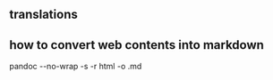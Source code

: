 ## translations

## how to convert web contents into markdown

pandoc --no-wrap -s -r html <URL> -o <filename>.md
